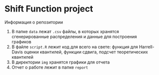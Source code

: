 # Shift Function project

Информация о репозитории
1. В папке `data` лежат `.csv` файлы, в которых хранятся сгенерированные распределения и данные для построения графиков
2. В файле `script.R` лежит код для всего на свете: функция для Harrell-Davis оценки квантилей, функции сдвига, подсчет теоретических квантилей
3. В директории `img` хранятся графики для отчета
4. Отчет о работе лежит в папке `report`
